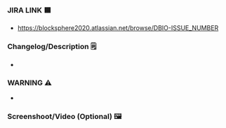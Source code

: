 ### JIRA LINK 🟦
- https://blocksphere2020.atlassian.net/browse/DBIO-ISSUE_NUMBER

### Changelog/Description 🗒️
- 

### WARNING ⚠️
- 

### Screenshoot/Video (Optional) 🖼️
